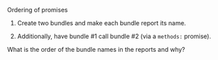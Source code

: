 Ordering of promises

1. Create two bundles and make each bundle report its name.

2. Additionally, have bundle #1 call bundle #2 (via a `methods:`
   promise).

What is the order of the bundle names in the reports and why?

